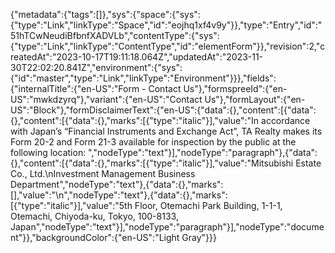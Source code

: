 {"metadata":{"tags":[]},"sys":{"space":{"sys":{"type":"Link","linkType":"Space","id":"eojhq1xf4v9y"}},"type":"Entry","id":"51hTCwNeudiBfbnfXADVLb","contentType":{"sys":{"type":"Link","linkType":"ContentType","id":"elementForm"}},"revision":2,"createdAt":"2023-10-17T19:11:18.064Z","updatedAt":"2023-11-30T22:02:20.841Z","environment":{"sys":{"id":"master","type":"Link","linkType":"Environment"}}},"fields":{"internalTitle":{"en-US":"Form - Contact Us"},"formspreeId":{"en-US":"mwkdzyrq"},"variant":{"en-US":"Contact Us"},"formLayout":{"en-US":"Block"},"formDisclaimerText":{"en-US":{"data":{},"content":[{"data":{},"content":[{"data":{},"marks":[{"type":"italic"}],"value":"In accordance with Japan’s “Financial Instruments and Exchange Act”, TA Realty makes its Form 20-2 and Form 21-3 available for inspection by the public at the following location: ","nodeType":"text"}],"nodeType":"paragraph"},{"data":{},"content":[{"data":{},"marks":[{"type":"italic"}],"value":"Mitsubishi Estate Co., Ltd.\nInvestment Management Business Department","nodeType":"text"},{"data":{},"marks":[],"value":"\n","nodeType":"text"},{"data":{},"marks":[{"type":"italic"}],"value":"5th Floor, Otemachi Park Building, 1-1-1, Otemachi, Chiyoda-ku, Tokyo, 100-8133, Japan","nodeType":"text"}],"nodeType":"paragraph"}],"nodeType":"document"}},"backgroundColor":{"en-US":"Light Gray"}}}